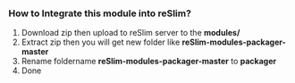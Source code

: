 ### How to Integrate this module into reSlim?

1. Download zip then upload to reSlim server to the **modules/**
2. Extract zip then you will get new folder like **reSlim-modules-packager-master**
3. Rename foldername **reSlim-modules-packager-master** to **packager**
4. Done